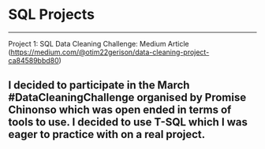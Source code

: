 # SQL Projects

---
Project 1: SQL Data Cleaning Challenge: Medium Article (https://medium.com/@otim22gerison/data-cleaning-project-ca84589bbd80)

I decided to participate in the March #DataCleaningChallenge organised by Promise Chinonso which was open ended in terms of 
tools to use. I decided to use T-SQL which I was eager to practice with on a real project.
---

